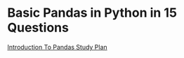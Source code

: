 # Basic Pandas in Python in 15 Questions

[Introduction To Pandas Study Plan](https://leetcode.com/studyplan/introduction-to-pandas/)